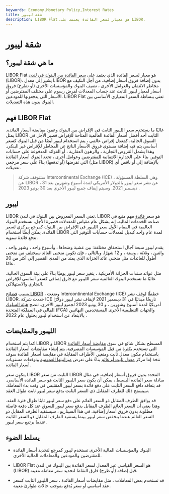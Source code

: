 ```yaml
---
keywords: Economy,Monetary Policy,Interest Rates
title: شقة ليبور
description: LIBOR Flat هو معيار لسعر الفائدة يعتمد على LIBOR.
---
```


# شقة ليبور
## ما هي شقة ليبور؟

LIBOR Flat هو معيار لسعر الفائدة الذي يعتمد على [سعر الفائدة بين البنوك في لندن](/libor) (LIBOR). يشير إلى معدل LIBOR بدون إضافة فروق أسعار إضافية. من أجل التكيف مع مخاطر الائتمان والعوامل الأخرى ، تضيف البنوك والمؤسسات الأخرى (أو تطرح) فروق أسعار لمعيار ليبور الثابت عند حساب المعدلات لفرض رسوم على مختلف المقترضين أو الأسعار التي يدفعونها للمودعين. LIBOR Flat تعني ببساطة السعر المعياري الأساسي بين البنوك بدون هذه التعديلات.

## فهم LIBOR Flat

غالبًا ما يستخدم سعر الليبور الثابت في الإقراض بين البنوك وعقود مقايضة أسعار الفائدة. يمثل LIBOR الثابت أحد أفضل أسعار الفائدة العالمية المتاحة للإقراض قصير الأجل في السوق الحالية. كمعدل إقراض عالمي ، يتم استخدام ليبور أيضًا من قبل البنوك كسعر أساسي يتم فيه إضافة مستوى فروق الأسعار الناتج عن المخاطر للإقراض غير البنكي. وهذا يشمل القروض التجارية ، والرهون العقارية ، أو الفوائد المدفوعة على حسابات التوفير. بناءً على الجدارة الائتمانية للمقترضين وعوامل أخرى ، تحدد البنوك أسعار الفائدة التي تفرضها (أو تدفعها) بناءً على سعر مرجعي (مثل LIBOR) بالإضافة إلى أو ناقص أي تعديلات.

> ستتوقف شركة Intercontinental Exchange (ICE) ، وهي السلطة المسؤولة عن LIBOR ، عن نشر سعر ليبور بالدولار الأمريكي لمدة أسبوع وشهرين بعد 31 ديسمبر 2021. وسيتم إيقاف جميع ليبور الأخرى بعد 30 يونيو 2023 .

>

## ليبور

LIBOR تعني السعر المعروض بين البنوك في لندن. LIBOR هو سعر [فائدة](/interestrate) مهم متبع في صناعة الخدمات المالية. إنه بشكل عام مقياس للمعدلات قصيرة الأجل. تستخدم البنوك العالمية في المقام الأول سعر الليبور في الإقراض بين البنوك كمرجع مركزي لسعر الفائدة. يمكن أيضًا استخدام LIBOR لمدة عام واحد كبديل لمعدلات حسابات التوفير التي تدفع فائدة سنوية.

يقدم ليبور سبعة آجال استحقاق مختلفة: بين عشية وضحاها ، وأسبوع واحد ، وشهر واحد ، واثنين ، وثلاثة ، وستة ، و 12 شهرًا. وبالتالي ، فإن تكوين منحنى العائد سيختلف من منحنى أطول للعائدات مثل منحنى عائد الخزانة الذي يمتد من المدى القصير إلى أكثر من 20 عامًا.

مثل عوائد سندات الخزانة الأمريكية ، يتغير سعر ليبور يوميًا بناءً على بيئة السوق الحالية. غالبًا ما تستخدم البنوك العالمية سعر الليبور مع فارق إضافي كسعر أساسي للإقراض التجاري والاستهلاكي.

بسبب [فضائح LIBOR](/libor-scandal) ، وضعت Intercontinental Exchange (ICE) خططًا لوقف نشر LIBOR. حددت شركة ICE تاريخًا مبدئيًا في 31 ديسمبر 2021 لإيقاف نشر ليبور دولارًا أمريكيًا لمدة أسبوع وشهرين ، و 30 يونيو 2023 لجميع ليبور الأخرى. تنصح [هيئة السلوك المالي](/financial-conduct-authority-uk-fca) في المملكة المتحدة (FCA) والجهات التنظيمية الأخرى المستخدمين النهائيين بالابتعاد عن استخدام ليبور بحلول عام 2022 .

## الليبور والمقايضات

كما يتم استخدام LIBOR و LIBOR المسطح بشكل شائع في سوق [مقايضة أسعار الفائدة](/interestrateswap) التي تستخدم بكثرة من قبل المؤسسات المصرفية. يتم إنشاء مقايضات أسعار الفائدة باستخدام مكون معدل ثابت ومتغير. الأطراف المقابلة في مقايضة أسعار الفائدة سوف تتخذ إما مركز [معدل ثابت أو عائم](/floatinginterestrate) بناءً على تعرض [ميزانيتها العمومية](/balancesheet) وتوقعات مستويات أسعار الفائدة.

يتكون سعر LIBOR الثابت من سعر LIBOR المحدد بدون فروق أسعار إضافية. في مثال مبادلة سعر الفائدة البسيط ، يمكن أن يكون سعر الليبور الثابت هو سعر الفائدة الأساسي. قد يتعاقد دافع السعر الثابت على دفع فائدة بسعر ليبور المقتبس في وقت بدء المعاملة. سيسمح ذلك للطرف المقابل ذي السعر الثابت بدفع سعر ليبور ثابت طوال العقد.

قد يوافق الطرف المقابل ذو السعر العائم على دفع سعر ليبور ثابتًا طوال فترة العقد. وهذا يعني أن السعر العائم الطرف المقابل يدفع سعر ليبور للسوق عند كل دفعة فاصلة مطلوبة بدون فروق أسعار إضافية. في هذا السيناريو ، سيستفيد الطرف المقابل ذو السعر العائم عندما ينخفض سعر ليبور بينما يستفيد الطرف المقابل ذو السعر الثابت عندما يرتفع سعر ليبور.

## يسلط الضوء

- البنوك والمؤسسات المالية الأخرى تستخدم ليبور كمرجع لتحديد أسعار الفائدة للمقترضين والمودعين والمعاملات المالية الأخرى.

- LIBOR Flat هو السعر القياسي غير المعدل لسعر الفائدة بين البنوك في لندن (LIBOR) قبل إضافة (أو طرح) فارق النقاط لتحديد سعر معاملة معينة.

- قد تستخدم بعض المعاملات ، مثل مقايضات أسعار الفائدة ، سعر الليبور الثابت كسعر عقد أساسي أو سعر يُدفع بموجب حالات طوارئ معينة.

